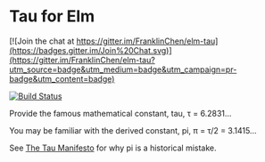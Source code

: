 # Tau for Elm

[![Join the chat at https://gitter.im/FranklinChen/elm-tau](https://badges.gitter.im/Join%20Chat.svg)](https://gitter.im/FranklinChen/elm-tau?utm_source=badge&utm_medium=badge&utm_campaign=pr-badge&utm_content=badge)

[![Build Status](https://travis-ci.org/FranklinChen/elm-tau.png)](https://travis-ci.org/FranklinChen/elm-tau)

Provide the famous mathematical constant, tau, τ = 6.2831...

You may be familiar with the derived constant, pi, π = τ/2 = 3.1415...

See [The Tau Manifesto](http://tauday.com/) for why pi is a historical mistake.
